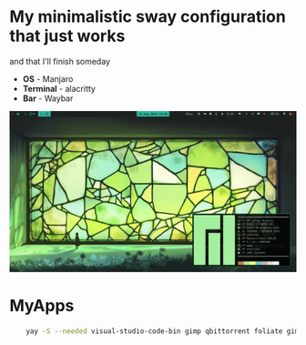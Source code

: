 # My minimalistic sway configuration that just works
and that I'll finish someday

- **OS** - Manjaro
- **Terminal** - alacritty
- **Bar** - Waybar


![1](https://github.com/Songbirdwhosing/EgLaptopDotfiles/blob/main/assets/swappy-20230810_154040.png)


# MyApps
```bash
    yay -S --needed visual-studio-code-bin gimp qbittorrent foliate gimp obsidian telegram-desktop yt-dlp bat
```

